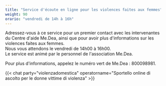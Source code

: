 ```yaml
---
title: "Service d'écoute en ligne pour les violences faites aux femmes"
weight: 90
orario: "vendredi de 14h à 16h"
---
```


Adressez-vous à ce service pour un premier contact avec les intervenantes du Centre d'aide Me.Dea, ainsi que pour avoir plus d'informations sur les violences faites aux femmes.  
Nous vous attendons le vendredi de 14h00 à 16h00.  
Le service est animé par le personnel de l'association Me.Dea.  

Pour plus d'informations, appelez le numéro vert de Me.Dea : 800098981.

{{< chat party="violenzadomestica" operatorname="Sportello online di ascolto per le donne vittime di violenza" >}}

